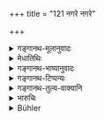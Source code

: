+++
title = "121 नगरे नगरे"

+++

<details><summary>गङ्गानथ-मूलानुवादः</summary>

In each town he shall appoint one Superintendent of all works, of high status and awe-inspiring appearance,—he being like a planet among stars.—(121)
</details>

<details><summary>मेधातिथिः</summary>

**उच्चैःस्थानं** प्रधानभूतम् इत्य् अर्थः । **घोररूपं** प्रतापवन्तम् । **नक्षत्राणाम् इव ग्रहं** अंगारकम्, हस्त्यश्वादिबलसंपन्नम् ॥ ७.१२१ ॥
</details>

<details><summary>गङ्गानथ-भाष्यानुवादः</summary>

‘*Of high status*’—*i.e*., at the head of others.

‘*Of awe-inspiring appearance*’—of commanding presence.

‘*Like a planet among stars*’—*i.e*. like the planet Mars.

He shall also be equipped with an army consisting of elephants, horses and the rest.—(121)
</details>

<details><summary>गङ्गानथ-टिप्पन्यः</summary>

‘*Graham*’—‘The planet Mars’ (Medhātithi);—‘Planet, Venus and others’
(Kullūka);—‘the Sun’ (Govindarāja);—‘the Moon’ (Nārāyaṇa).

This verse is quoted in *Vīramitrodaya* (Rājanīti, p. 249), which adds
the following notes:—‘*Uccaissthānam*’ means ‘highly placed in the
matter of birth and so forth,’—or ‘having a lùghly placed
seat’,—‘*ghorarūpam*’ means ‘awe-inspiring.’
</details>

<details><summary>गङ्गानथ-तुल्य-वाक्यानि</summary>

*Mahābhārata* (12.87.10-11).—(Same as Manu.)

*Āpastamba* (2.26.4).—‘He shall appoint men of the first three castes,
who are pure and truthful, over villages and towns, for the protection
of the people.’

*Arthaśāstra* (p. 160).—‘To the best of his power he shall place such
officers in charge of departments as are endowed with all the qualities
of a minister; and their work shall he constantly inspected.’
</details>

<details><summary>भारुचिः</summary>

हस्त्यश्वादि[बल]संपन्नं प्रतिनगरं नागरिकं स्थापयेत् ॥ ७.१२१ ॥
</details>

<details><summary>Bühler</summary>

121	And in each town let him appoint one superintendent of all affairs, elevated in rank, formidable, (resembling) a planet among the stars.
</details>

